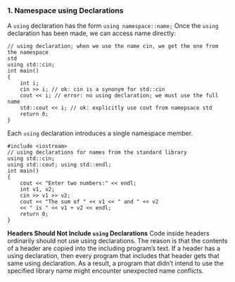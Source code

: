 ### 1. Namespace using Declarations
A `using` declaration has the form
`using namespace::name;`
Once the `using` declaration has been made, we can access name directly:
```
// using declaration; when we use the name cin, we get the one from the namespace
std
using std::cin;
int main()
{
    int i;
    cin >> i; // ok: cin is a synonym for std::cin
    cout << i; // error: no using declaration; we must use the full name
    std::cout << i; // ok: explicitly use cout from namepsace std
    return 0;
}
```
Each `using` declaration introduces a single namespace member.
```
#include <iostream>
// using declarations for names from the standard library
using std::cin;
using std::cout; using std::endl;
int main()
{
    cout << "Enter two numbers:" << endl;
    int v1, v2;
    cin >> v1 >> v2;
    cout << "The sum of " << v1 << " and " << v2
    << " is " << v1 + v2 << endl;
    return 0;
}
```
**Headers Should Not Include `using` Declarations**
Code inside headers ordinarily should not use using declarations. The reason is that the contents of a header are copied into the including program’s text. If a header has a using declaration, then every program that includes that header gets that same using declaration. As a result, a program that didn’t intend to use the specified library name might encounter unexpected name conflicts.
